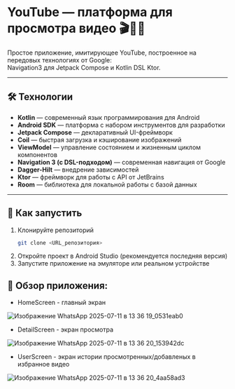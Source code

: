 # YouTube — платформа для просмотра видео 🎬📰🔥

Простое приложение, имитирующее YouTube, построенное на передовых технологиях от Google:  
Navigation3 для Jetpack Compose и Kotlin DSL Ktor.

---

## 🛠 Технологии

- **Kotlin** — современный язык программирования для Android  
- **Android SDK** — платформа с набором инструментов для разработки  
- **Jetpack Compose** — декларативный UI-фреймворк  
- **Coil** — быстрая загрузка и кэширование изображений  
- **ViewModel** — управление состоянием и жизненным циклом компонентов  
- **Navigation 3 (с DSL-подходом)** — современная навигация от Google  
- **Dagger-Hilt** — внедрение зависимостей  
- **Ktor** — фреймворк для работы с API от JetBrains  
- **Room** — библиотека для локальной работы с базой данных  

---

## 🚀 Как запустить

1. Клонируйте репозиторий  
   ```bash
   git clone <URL_репозитория>

2. Откройте проект в Android Studio (рекомендуется последняя версия)
3. Запустите приложение на эмуляторе или реальном устройстве

## 🎥 Обзор приложения:

- HomeScreen - главный экран

![Изображение WhatsApp 2025-07-11 в 13 36 19_0531eab0](https://github.com/user-attachments/assets/dfb3c19d-1777-4413-9231-65393311337a)

- DetailScreen - экран просмотра

![Изображение WhatsApp 2025-07-11 в 13 36 20_153942dc](https://github.com/user-attachments/assets/400685ec-3226-4693-9209-8a7f81a263c4)

- UserScreen - экран истории просмотренных/добавленых в избранное видео

![Изображение WhatsApp 2025-07-11 в 13 36 20_4aa58ad3](https://github.com/user-attachments/assets/513f3c75-3988-4061-a03c-1a068a80ca77)
